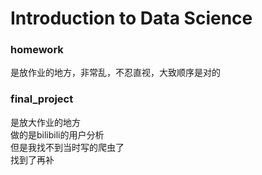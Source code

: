 # Introduction to Data Science
### homework  
是放作业的地方，非常乱，不忍直视，大致顺序是对的  
### final_project  
是放大作业的地方  
做的是bilibili的用户分析  
但是我找不到当时写的爬虫了  
找到了再补  

